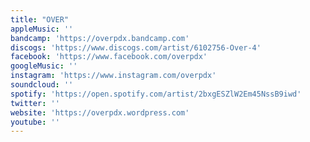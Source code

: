 ```yaml
---
title: "OVER"
appleMusic: ''
bandcamp: 'https://overpdx.bandcamp.com'
discogs: 'https://www.discogs.com/artist/6102756-Over-4'
facebook: 'https://www.facebook.com/overpdx'
googleMusic: ''
instagram: 'https://www.instagram.com/overpdx'
soundcloud: ''
spotify: 'https://open.spotify.com/artist/2bxgESZlW2Em45NssB9iwd'
twitter: ''
website: 'https://overpdx.wordpress.com'
youtube: ''
---
```

